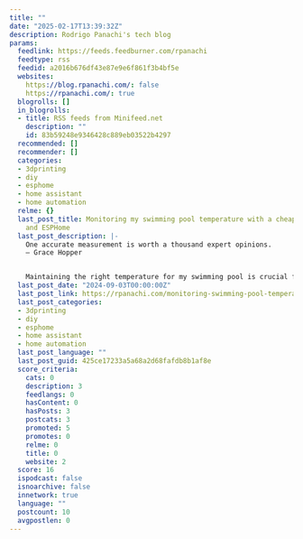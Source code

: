 ```yaml
---
title: ""
date: "2025-02-17T13:39:32Z"
description: Rodrigo Panachi's tech blog
params:
  feedlink: https://feeds.feedburner.com/rpanachi
  feedtype: rss
  feedid: a2016b676df43e87e9e6f861f3b4bf5e
  websites:
    https://blog.rpanachi.com/: false
    https://rpanachi.com/: true
  blogrolls: []
  in_blogrolls:
  - title: RSS feeds from Minifeed.net
    description: ""
    id: 83b59248e9346428c889eb03522b4297
  recommended: []
  recommender: []
  categories:
  - 3dprinting
  - diy
  - esphome
  - home assistant
  - home automation
  relme: {}
  last_post_title: Monitoring my swimming pool temperature with a cheap BLE sensor
    and ESPHome
  last_post_description: |-
    One accurate measurement is worth a thousand expert opinions.
    – Grace Hopper


    Maintaining the right temperature for my swimming pool is crucial for enjoying a good swim. Instead of frequently
  last_post_date: "2024-09-03T00:00:00Z"
  last_post_link: https://rpanachi.com/monitoring-swimming-pool-temperature-cheap-sensor-esphome
  last_post_categories:
  - 3dprinting
  - diy
  - esphome
  - home assistant
  - home automation
  last_post_language: ""
  last_post_guid: 425ce17233a5a68a2d68fafdb8b1af8e
  score_criteria:
    cats: 0
    description: 3
    feedlangs: 0
    hasContent: 0
    hasPosts: 3
    postcats: 3
    promoted: 5
    promotes: 0
    relme: 0
    title: 0
    website: 2
  score: 16
  ispodcast: false
  isnoarchive: false
  innetwork: true
  language: ""
  postcount: 10
  avgpostlen: 0
---
```

